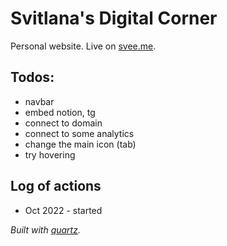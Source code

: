# Svitlana's Digital Corner
Personal website. Live on [svee.me](https://svee.me).

## Todos: 
- navbar
- embed notion, tg
- connect to domain
- connect to some analytics
- change the main icon (tab)
- try hovering


## Log of actions
- Oct 2022 - started

_Built with [quartz](https://quartz.jzhao.xyz/)._

